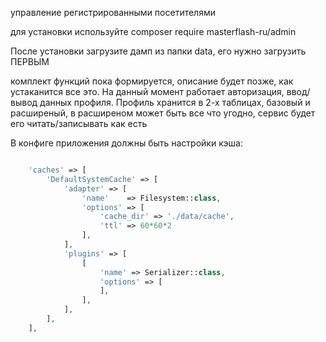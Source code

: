управление регистрированными посетителями

для установки используйте composer require masterflash-ru/admin

После установки загрузите дамп из папки data, его нужно загрузить ПЕРВЫМ

комплект функций пока формируется, описание будет позже, как устаканится все это.
На данный момент работает авторизация, ввод/вывод данных профиля.
Профиль хранится в 2-х таблицах, базовый и расширеный, в расширеном может быть все что угодно, сервис будет его читать/записывать как есть


В конфиге приложения должны быть настройки кэша:
```php

    'caches' => [
        'DefaultSystemCache' => [
            'adapter' => [
                'name'    => Filesystem::class,
                'options' => [
                    'cache_dir' => './data/cache',
                    'ttl' => 60*60*2 
                ],
            ],
            'plugins' => [
                [
                    'name' => Serializer::class,
                    'options' => [
                    ],
                ],
            ],
        ],
    ],
```
